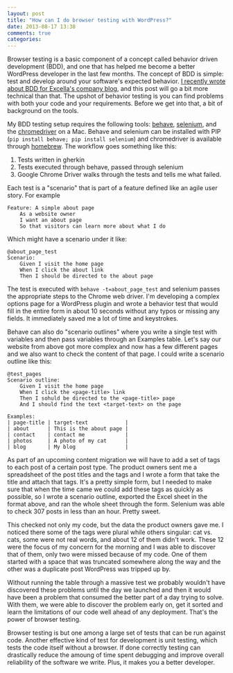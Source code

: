 ```yaml
---
layout: post
title: "How can I do browser testing with WordPress?"
date: 2013-08-17 13:38
comments: true
categories: 
---
```

Browser testing is a basic component of a concept called behavior driven development (BDD), and one that has helped me become a better WordPress developer in the last few months. The concept of BDD is simple: test and develop around your software's expected behavior. [I recently wrote about BDD for Excella's company blog](http://blog.excella.com/how-can-wordpress-developers-do-behavior-driven-development-bdd/), and this post will go a bit more technical than that. The upshot of behavior testing is you can find problems with both your code and your requirements. Before we get into that, a bit of background on the tools.<!-- more -->

My BDD testing setup requires the following tools: [behave](http://pythonhosted.org/behave/), [selenium](http://docs.seleniumhq.org/), and the [chromedriver](https://code.google.com/p/chromedriver/) on a Mac. Behave and selenium can be installed with PIP (`pip install behave; pip install selenium`) and chromedriver is available through [homebrew](https://github.com/mxcl/homebrew/). The workflow goes something like this:

1. Tests written in gherkin
2. Tests executed through behave, passed through selenium
3. Google Chrome Driver walks through the tests and tells me what failed.

Each test is a "scenario" that is part of a feature defined like an agile user story. For example

``` gherkin
Feature: A simple about page
    As a website owner
    I want an about page
    So that visitors can learn more about what I do
```

Which might have a scenario under it like:

``` gherkin
@about_page_test
Scenario:
    Given I visit the home page
    When I click the about link
    Then I should be directed to the about page
```

The test is executed with `behave -t=about_page_test` and selenium passes the appropriate steps to the Chrome web driver. I'm  developing a complex options page for a WordPress plugin and wrote a behavior test that would fill in the entire form in about 10 seconds without any typos or missing any fields. It immediately saved me a lot of time and keystrokes.

Behave can also do "scenario outlines" where you write a single test with variables and then pass variables through an Examples table. Let's say our website from above got more complex and now has a few different pages and we also want to check the content of that page. I could write a scenario outline like this:

``` gherkin
@test_pages
Scenario outline:
    Given I visit the home page
    When I click the <page-title> link
    Then I sohuld be directed to the <page-title> page
    And I should find the text <target-text> on the page

Examples:
| page-title | target-text            |
| about      | This is the about page |
| contact    | contact me             |
| photos     | A photo of my cat      |
| blog       | My blog                |
```

As part of an upcoming content migration we will have to add a set of tags to each post of a certain post type. The product owners sent me a spreadsheet of the post titles and the tags and I wrote a form that take the title and attach that tags. It's a pretty simple form, but I needed to make sure that when the time came we could add these tags as quickly as possible, so I wrote a scenario outline, exported the Excel sheet in the format above, and ran the whole sheet through the form. Selenium was able to check 307 posts in less than an hour. Pretty sweet.

This checked not only my code, but the data the product owners gave me. I noticed there some of the tags were plural while others singular: cat vs. cats, some were not real words, and about 12 of them didn't work. These 12 were the focus of my concern for the morning and I was able to discover that of them, only two were missed because of my code. One of them started with a space that was truncated somewhere along the way and the other was a duplicate post WordPress was tripped up by. 

Without running the table through a massive test we probably wouldn't have discovered these problems until the day we launched and then it would have been a problem that consumed the better part of a day trying to solve. With them, we were able to discover the problem early on, get it sorted and learn the limitations of our code well ahead of any deployment. That's the power of browser testing.

Browser testing is but one among a large set of tests that can be run against code. Another effective kind of test for development is unit testing, which tests the code itself without a browser. If done correctly testing can drastically reduce the amoung of time spent debugging and improve overall reliability of the software we write. Plus, it makes you a better developer.